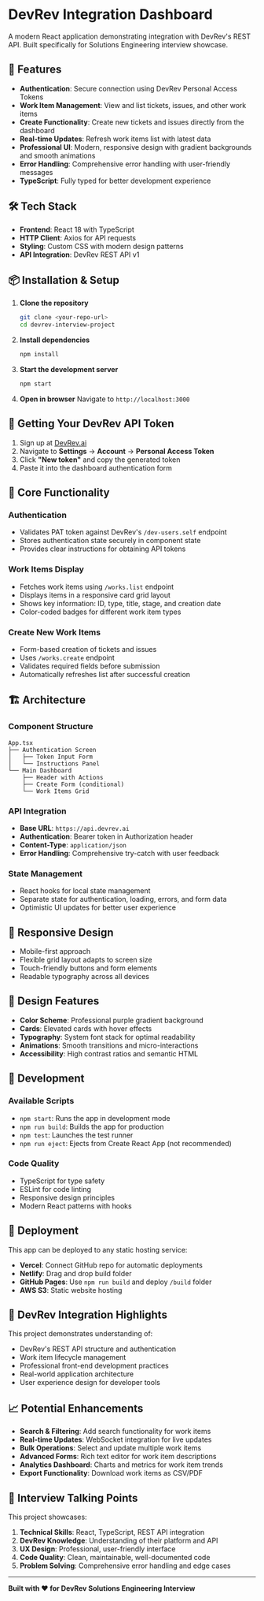 # DevRev Integration Dashboard

A modern React application demonstrating integration with DevRev's REST API. Built specifically for Solutions Engineering interview showcase.

## 🚀 Features

- **Authentication**: Secure connection using DevRev Personal Access Tokens
- **Work Item Management**: View and list tickets, issues, and other work items
- **Create Functionality**: Create new tickets and issues directly from the dashboard
- **Real-time Updates**: Refresh work items list with latest data
- **Professional UI**: Modern, responsive design with gradient backgrounds and smooth animations
- **Error Handling**: Comprehensive error handling with user-friendly messages
- **TypeScript**: Fully typed for better development experience

## 🛠 Tech Stack

- **Frontend**: React 18 with TypeScript
- **HTTP Client**: Axios for API requests
- **Styling**: Custom CSS with modern design patterns
- **API Integration**: DevRev REST API v1

## 📦 Installation & Setup

1. **Clone the repository**
   ```bash
   git clone <your-repo-url>
   cd devrev-interview-project
   ```

2. **Install dependencies**
   ```bash
   npm install
   ```

3. **Start the development server**
   ```bash
   npm start
   ```

4. **Open in browser**
   Navigate to `http://localhost:3000`

## 🔑 Getting Your DevRev API Token

1. Sign up at [DevRev.ai](https://devrev.ai)
2. Navigate to **Settings** → **Account** → **Personal Access Token**
3. Click **"New token"** and copy the generated token
4. Paste it into the dashboard authentication form

## 🎯 Core Functionality

### Authentication
- Validates PAT token against DevRev's `/dev-users.self` endpoint
- Stores authentication state securely in component state
- Provides clear instructions for obtaining API tokens

### Work Items Display
- Fetches work items using `/works.list` endpoint
- Displays items in a responsive card grid layout
- Shows key information: ID, type, title, stage, and creation date
- Color-coded badges for different work item types

### Create New Work Items
- Form-based creation of tickets and issues
- Uses `/works.create` endpoint
- Validates required fields before submission
- Automatically refreshes list after successful creation

## 🏗 Architecture

### Component Structure
```
App.tsx
├── Authentication Screen
│   ├── Token Input Form
│   └── Instructions Panel
└── Main Dashboard
    ├── Header with Actions
    ├── Create Form (conditional)
    └── Work Items Grid
```

### API Integration
- **Base URL**: `https://api.devrev.ai`
- **Authentication**: Bearer token in Authorization header
- **Content-Type**: `application/json`
- **Error Handling**: Comprehensive try-catch with user feedback

### State Management
- React hooks for local state management
- Separate state for authentication, loading, errors, and form data
- Optimistic UI updates for better user experience

## 📱 Responsive Design

- Mobile-first approach
- Flexible grid layout adapts to screen size
- Touch-friendly buttons and form elements
- Readable typography across all devices

## 🎨 Design Features

- **Color Scheme**: Professional purple gradient background
- **Cards**: Elevated cards with hover effects
- **Typography**: System font stack for optimal readability
- **Animations**: Smooth transitions and micro-interactions
- **Accessibility**: High contrast ratios and semantic HTML

## 🔧 Development

### Available Scripts

- `npm start`: Runs the app in development mode
- `npm run build`: Builds the app for production
- `npm test`: Launches the test runner
- `npm run eject`: Ejects from Create React App (not recommended)

### Code Quality
- TypeScript for type safety
- ESLint for code linting
- Responsive design principles
- Modern React patterns with hooks

## 🚀 Deployment

This app can be deployed to any static hosting service:

- **Vercel**: Connect GitHub repo for automatic deployments
- **Netlify**: Drag and drop build folder
- **GitHub Pages**: Use `npm run build` and deploy `/build` folder
- **AWS S3**: Static website hosting

## 🎯 DevRev Integration Highlights

This project demonstrates understanding of:

- DevRev's REST API structure and authentication
- Work item lifecycle management
- Professional front-end development practices
- Real-world application architecture
- User experience design for developer tools

## 📈 Potential Enhancements

- **Search & Filtering**: Add search functionality for work items
- **Real-time Updates**: WebSocket integration for live updates
- **Bulk Operations**: Select and update multiple work items
- **Advanced Forms**: Rich text editor for work item descriptions
- **Analytics Dashboard**: Charts and metrics for work item trends
- **Export Functionality**: Download work items as CSV/PDF

## 🤝 Interview Talking Points

This project showcases:

1. **Technical Skills**: React, TypeScript, REST API integration
2. **DevRev Knowledge**: Understanding of their platform and API
3. **UX Design**: Professional, user-friendly interface
4. **Code Quality**: Clean, maintainable, well-documented code
5. **Problem Solving**: Comprehensive error handling and edge cases

---

**Built with ❤️ for DevRev Solutions Engineering Interview**